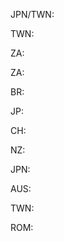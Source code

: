 JPN/TWN: <RoadNumber style="tri" num="12" bg="dodgerblue" />

TWN: <RoadNumber style="tri" num="12" bg="red" />

ZA: <RoadNumber style="diamond" num="12" bg="green" text="gold" code="R" />

ZA: <RoadNumber style="pent" num="1" bg="blue" text="gold"  code="N" />

BR: <RoadNumber style="french-shield" num="12" border="black" code="RS" />

JP: <RoadNumber style="hex" num="12" bg="dodgerblue" />

CH: <RoadNumber style="long-hex" num="12" bg="red" />

NZ: <RoadNumber style="bullet" num="12" bg="red" />

JPN: <RoadNumber style="round-bullet" num="12" bg="green" />

AUS: <RoadNumber style="square-bullet" num="12" bg="green" text="gold" border="gold" />

TWN: <RoadNumber style="flower" num="12" border="green" />

ROM: <RoadNumber style="shield" num="12" bg="red" />

<CountryMap code="JPN" scale="1000" />
